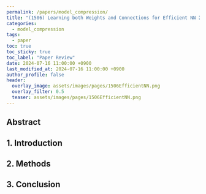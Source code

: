 ```yaml
---
permalink: /papers/model_compression/
title: "(1506) Learning both Weights and Connections for Efficient NN 논문 리뷰"
categories:
  - model_compression
tags:
  - paper
toc: true
toc_sticky: true
toc_label: "Paper Review"
date: 2024-07-16 11:00:00 +0900
last_modified_at: 2024-07-16 11:00:00 +0900
author_profile: false
header:
  overlay_image: assets/images/pages/1506EfficientNN.png
  overlay_filter: 0.5 
  teaser: assets/images/pages/1506EfficientNN.png
---
```

## Abstract


## 1. Introduction


## 2. Methods


## 3. Conclusion

